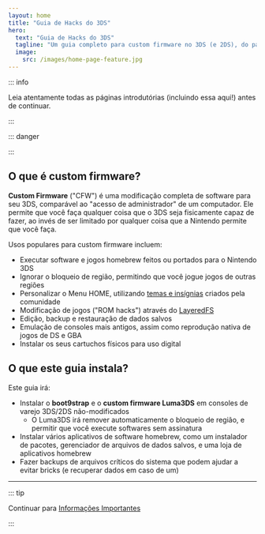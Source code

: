 ```yaml
---
layout: home
title: "Guia de Hacks do 3DS"
hero:
  text: "Guia de Hacks do 3DS"
  tagline: "Um guia completo para custom firmware no 3DS (e 2DS), do padrão até boot9strap."
  image:
    src: /images/home-page-feature.jpg
---
```


::: info

Leia atentamente todas as páginas introdutórias (incluindo essa aqui!) antes de continuar.

:::

::: danger

<!--@include: ./_include/3ds-online.md -->

:::

## O que é custom firmware?

**Custom Firmware** ("CFW") é uma modificação completa de software para seu 3DS, comparável ao "acesso de administrador" de um computador. Ele permite que você faça qualquer coisa que o 3DS seja fisicamente capaz de fazer, ao invés de ser limitado por qualquer coisa que a Nintendo permite que você faça.

Usos populares para custom firmware incluem:

- Executar software e jogos homebrew feitos ou portados para o Nintendo 3DS
- Ignorar o bloqueio de região, permitindo que você jogue jogos de outras regiões
- Personalizar o Menu HOME, utilizando [temas e insígnias](https://themeplaza.art) criados pela comunidade
- Modificação de jogos ("ROM hacks") através do [LayeredFS](https://github.com/knight-ryu12/godmode9-layeredfs-usage/wiki/Using-Luma3DS'-layeredfs-\(Only-version-8.0-and-higher\))
- Edição, backup e restauração de dados salvos
- Emulação de consoles mais antigos, assim como reprodução nativa de jogos de DS e GBA
- Instalar os seus cartuchos físicos para uso digital

## O que este guia instala?

Este guia irá:

- Instalar o **boot9strap** e o **custom firmware Luma3DS** em consoles de varejo 3DS/2DS não-modificados
  - O Luma3DS irá remover automaticamente o bloqueio de região, e permitir que você execute softwares sem assinatura
- Instalar vários aplicativos de software homebrew, como um instalador de pacotes, gerenciador de arquivos de dados salvos, e uma loja de aplicativos homebrew
- Fazer backups de arquivos críticos do sistema que podem ajudar a evitar bricks (e recuperar dados em caso de um)

___

::: tip

Continuar para [Informações Importantes](key-information)

:::
